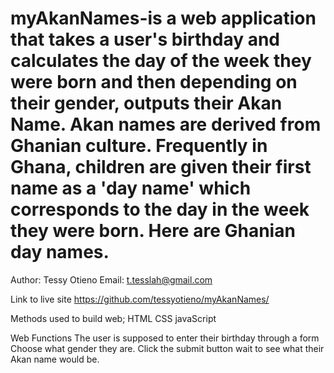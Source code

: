 # myAkanNames-is a web application that takes a user's birthday and calculates the day of the week they were born and then depending on their gender, outputs their Akan Name. Akan names are derived from Ghanian culture. Frequently in Ghana, children are given their first name as a 'day name' which corresponds to the day in the week they were born. Here are Ghanian day names.

Author: Tessy Otieno
Email: t.tesslah@gmail.com

Link to live site https://github.com/tessyotieno/myAkanNames/

Methods used to build web; 
HTML
CSS
javaScript

Web Functions
The user is supposed to enter their birthday through a form 
Choose what gender they are.
Click the submit button wait to see what their Akan name would be.
